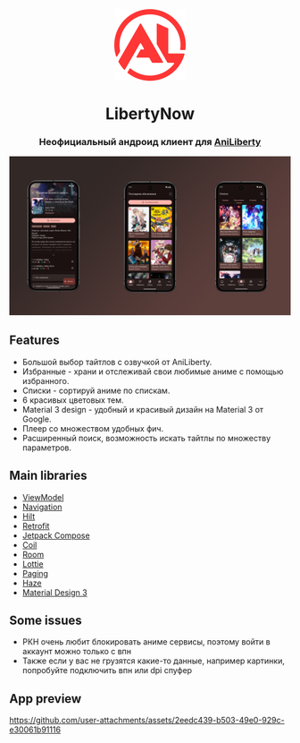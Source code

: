 <div align="center">

<img src="docs/app_icon.svg" width="128" height="128"/>

# LibertyNow

### Неофициальный андроид клиент для [AniLiberty](https://anilibria.top/)

<img src="docs/app_logo.png"/>

</div>

## Features
- Большой выбор тайтлов с озвучкой от AniLiberty.
- Избранные - храни и отслеживай свои любимые аниме с помощью избранного.
- Списки - сортируй аниме по спискам.
- 6 красивых цветовых тем.
- Material 3 design - удобный и красивый дизайн на Material 3 от Google.
- Плеер со множеством удобных фич.
- Расширенный поиск, возможность искать тайтлы по множеству параметров.
## Main libraries
- [ViewModel](https://developer.android.com/topic/libraries/architecture/viewmodel)
- [Navigation](https://developer.android.com/guide/navigation)
- [Hilt](https://developer.android.com/training/dependency-injection/hilt-android)
- [Retrofit](https://square.github.io/retrofit/)
- [Jetpack Compose](https://developer.android.com/compose)
- [Coil](https://coil-kt.github.io/coil/compose/)
- [Room](https://developer.android.com/reference/androidx/room/package-summary)
- [Lottie](https://github.com/airbnb/lottie/blob/master/android-compose.md)
- [Paging](https://developer.android.com/jetpack/androidx/releases/paging)
- [Haze](https://chrisbanes.github.io/haze/latest/)
- [Material Design 3](https://m3.material.io/)
## Some issues
- РКН очень любит блокировать аниме сервисы, поэтому войти в аккаунт можно только с впн
- Также если у вас не грузятся какие-то данные, например картинки, попробуйте подключить впн или dpi спуфер
## App preview
https://github.com/user-attachments/assets/2eedc439-b503-49e0-929c-e30061b91116